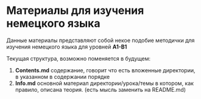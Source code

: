 # Материалы для изучения немецкого языка

Данные материалы представляют собой некое подобие методички для изучения немецкого языка для уровней __A1-B1__


Текущая структура, возможно поменяется в будущем:

1. **Contents.md** содержание, говорит что есть вложенные директории, в указанном в содержании порядке
2. **Info.md** основной материал директории/урока/темы в котором, как правило, описана теория. (есть мысль заменить на README.md)
